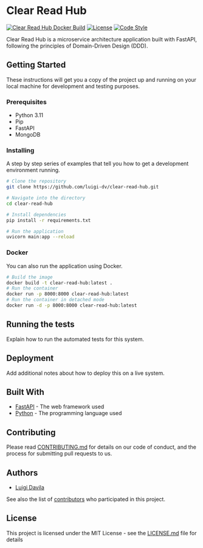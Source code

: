 # Clear Read Hub

[![Clear Read Hub Docker Build](https://github.com/luigi-dv/clear-read-hub/actions/workflows/docker-image.yml/badge.svg)](https://github.com/luigi-dv/clear-read-hub/actions/workflows/docker-image.yml)
[![License](https://black.readthedocs.io/en/stable/_static/license.svg)](https://github.com/luigi-dv/clear-read-hub)
[![Code Style](https://img.shields.io/badge/code%20style-black-000000.svg)](https://github.com/luigi-dv/clear-read-hub)
 
Clear Read Hub is a microservice architecture application built with FastAPI, following the principles of Domain-Driven Design (DDD).

## Getting Started

These instructions will get you a copy of the project up and running on your local machine for development and testing purposes.

### Prerequisites

- Python 3.11
- Pip
- FastAPI
- MongoDB

### Installing

A step by step series of examples that tell you how to get a development environment running.

```bash
# Clone the repository
git clone https://github.com/luigi-dv/clear-read-hub.git

# Navigate into the directory
cd clear-read-hub

# Install dependencies
pip install -r requirements.txt

# Run the application
uvicorn main:app --reload
```

### Docker

You can also run the application using Docker.

```bash
# Build the image
docker build -t clear-read-hub:latest .
# Run the container
docker run -p 8000:8000 clear-read-hub:latest
# Run the container in detached mode
docker run -d -p 8000:8000 clear-read-hub:latest
 ```

## Running the tests

Explain how to run the automated tests for this system.

## Deployment

Add additional notes about how to deploy this on a live system.

## Built With

- [FastAPI](https://fastapi.tiangolo.com/) - The web framework used
- [Python](https://www.python.org/) - The programming language used

## Contributing

Please read [CONTRIBUTING.md](https://github.com/luigi-dv/clear-read-hub/blob/main/CONTRIBUTING.md) for details on our code of conduct, and the process for submitting pull requests to us.

## Authors

- [Luigi Davila](https://github.com/luigi-dv)

See also the list of [contributors](https://github.com/luigi-dv/clear-read-hub/contributors) who participated in this project.

## License

This project is licensed under the MIT License - see the [LICENSE.md](https://github.com/yourusername/clear-read-hub/blob/main/LICENSE.md) file for details


